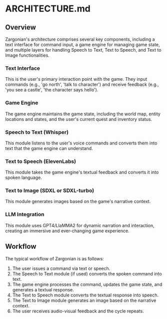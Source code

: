 # ARCHITECTURE.md

## Overview

Zargonian's architecture comprises several key components, including a text interface for command input, a game engine for managing game state, and multiple layers for handling Speech to Text, Text to Speech, and Text to Image functionalities.

### Text Interface
This is the user's primary interaction point with the game. They input commands (e.g., 'go north', 'talk to character') and receive feedback (e.g., 'you see a castle', 'the character says hello').

### Game Engine
The game engine maintains the game state, including the world map, entity locations and states, and the user's current quest and inventory status.

### Speech to Text (Whisper)
This module listens to the user's voice commands and converts them into text that the game engine can understand.

### Text to Speech (ElevenLabs)
This module takes the game engine's textual feedback and converts it into spoken language.

### Text to Image (SDXL or SDXL-turbo)
This module generates images based on the game's narrative context.

### LLM Integration
This module uses GPT4/LlaMMA2 for dynamic narration and interaction, creating an immersive and ever-changing game experience.

## Workflow
The typical workflow of Zargonian is as follows:

1. The user issues a command via text or speech.
2. The Speech to Text module (if used) converts the spoken command into text.
3. The game engine processes the command, updates the game state, and generates a textual response.
4. The Text to Speech module converts the textual response into speech.
5. The Text to Image module generates an image based on the narrative context.
6. The user receives audio-visual feedback and the cycle repeats.

